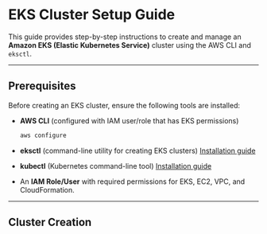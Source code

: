 
# EKS Cluster Setup Guide

This guide provides step-by-step instructions to create and manage an **Amazon EKS (Elastic Kubernetes Service)** cluster using the AWS CLI and `eksctl`.

---

## Prerequisites

Before creating an EKS cluster, ensure the following tools are installed:

* **AWS CLI** (configured with IAM user/role that has EKS permissions)

  ```bash
  aws configure
  ```

* **eksctl** (command-line utility for creating EKS clusters)
  [Installation guide](https://eksctl.io/introduction/installation/)

* **kubectl** (Kubernetes command-line tool)
  [Installation guide](https://kubernetes.io/docs/tasks/tools/)

* An **IAM Role/User** with required permissions for EKS, EC2, VPC, and CloudFormation.

---

## Cluster Creation
